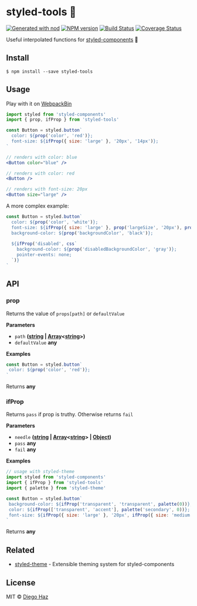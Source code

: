 # styled-tools 💅

[![Generated with nod](https://img.shields.io/badge/generator-nod-2196F3.svg?style=flat-square)](https://github.com/diegohaz/nod)
[![NPM version](https://img.shields.io/npm/v/styled-tools.svg?style=flat-square)](https://npmjs.org/package/styled-tools)
[![Build Status](https://img.shields.io/travis/diegohaz/styled-tools/master.svg?style=flat-square)](https://travis-ci.org/diegohaz/styled-tools) [![Coverage Status](https://img.shields.io/codecov/c/github/diegohaz/styled-tools/master.svg?style=flat-square)](https://codecov.io/gh/diegohaz/styled-tools/branch/master)

Useful interpolated functions for [styled-components](https://github.com/styled-components/styled-components) 💅

## Install

    $ npm install --save styled-tools

## Usage

Play with it on [WebpackBin](http://www.webpackbin.com/41X3UFAuf)

```jsx
import styled from 'styled-components'
import { prop, ifProp } from 'styled-tools'

const Button = styled.button`
  color: ${prop('color', 'red')};
  font-size: ${ifProp({ size: 'large' }, '20px', '14px')};
`

// renders with color: blue
<Button color="blue" />

// renders with color: red
<Button />

// renders with font-size: 20px
<Button size="large" />
```

A more complex example:
```jsx
const Button = styled.button`
  color: ${prop('color', 'white')};
  font-size: ${ifProp({ size: 'large' }, prop('largeSize', '20px'), prop('size', '14px'))};
  background-color: ${prop('backgroundColor', 'black')};
  
  ${ifProp('disabled', css`
    background-color: ${prop('disabledBackgroundColor', 'gray')};
    pointer-events: none;
  `)}
`
```

## API

<!-- Generated by documentation.js. Update this documentation by updating the source code. -->

### prop

Returns the value of `props[path]` or `defaultValue`

**Parameters**

-   `path` **([string](https://developer.mozilla.org/en-US/docs/Web/JavaScript/Reference/Global_Objects/String) \| [Array](https://developer.mozilla.org/en-US/docs/Web/JavaScript/Reference/Global_Objects/Array)&lt;[string](https://developer.mozilla.org/en-US/docs/Web/JavaScript/Reference/Global_Objects/String)>)** 
-   `defaultValue` **any** 

**Examples**

```javascript
const Button = styled.button`
 color: ${prop('color', 'red')};
`
```

Returns **any** 

### ifProp

Returns `pass` if prop is truthy. Otherwise returns `fail`

**Parameters**

-   `needle` **([string](https://developer.mozilla.org/en-US/docs/Web/JavaScript/Reference/Global_Objects/String) \| [Array](https://developer.mozilla.org/en-US/docs/Web/JavaScript/Reference/Global_Objects/Array)&lt;[string](https://developer.mozilla.org/en-US/docs/Web/JavaScript/Reference/Global_Objects/String)> | [Object](https://developer.mozilla.org/en-US/docs/Web/JavaScript/Reference/Global_Objects/Object))** 
-   `pass` **any** 
-   `fail` **any** 

**Examples**

```javascript
// usage with styled-theme
import styled from 'styled-components'
import { ifProp } from 'styled-tools'
import { palette } from 'styled-theme'

const Button = styled.button`
 background-color: ${ifProp('transparent', 'transparent', palette(0))};
 color: ${ifProp(['transparent', 'accent'], palette('secondary', 0))};
 font-size: ${ifProp({ size: 'large' }, '20px', ifProp({ size: 'medium' }, '16px', '12px'))};
`
```

Returns **any** 

## Related

-   [styled-theme](https://github.com/diegohaz/styled-theme) - Extensible theming system for styled-components

## License

MIT © [Diego Haz](https://github.com/diegohaz)
